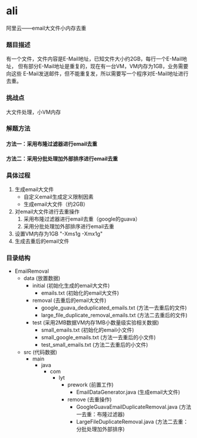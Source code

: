 # ali
阿里云——email大文件小内存去重

### 题目描述
  有一个文件，文件内容是E-Mail地址，已知文件大小约2GB，每行一个E-Mail地址， 但有部分E-Mail地址是重复的，现在有一台VM，VM内存为1GB，业务需要向这些 E-Mail发送邮件，但不能重复发，所以需要写一个程序对E-Mail地址进行去重。
### 挑战点
  大文件处理，小VM内存
### 解题方法
  #### 方法一：采用布隆过滤器进行email去重
  #### 方法二：采用分批处理加外部排序进行email去重
### 具体过程
1. 生成email大文件
     - 自定义email生成定义限制因素
     - 生成email大文件（约2GB）
2. 对email大文件进行去重操作
	  1. 采用布隆过滤器进行email去重（google的guava）
    2. 采用分批处理加外部排序进行email去重
3. 设置VM内存为1GB
      "-Xms1g -Xmx1g"
4. 生成去重后的email文件
### 目录结构
* EmailRemoval
  * data    (放置数据)
    * initial    (初始化生成的email大文件)
      * emails.txt    (初始化的email大文件)
    * removal    (去重后的email大文件)
      * google_guava_deduplicated_emails.txt    (方法一去重后的文件)
      * large_file_duplicate_removal_emails.txt    (方法二去重后的文件)
    * test    (采用2MB数据VM内存1MB小数量级实验相关数据)
      * small_emails.txt    (初始化的email小文件)
      * small_google_emails.txt    (方法一去重后的小文件)
      * test_small_emails.txt    (方法二去重后的小文件)
  * src    (代码数据)
    * main
      * java
        * com
          * lyt
            * prework    (前置工作)
              * EmailDataGenerator.java    (生成email大文件)
            * remove    (去重操作)
              * GoogleGuavaEmailDuplicateRemoval.java    (方法一去重：布隆过滤器)
              * LargeFileDuplicateRemoval.java    (方法二去重：分批处理加外部排序)
